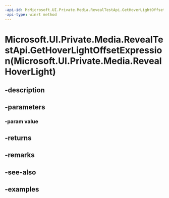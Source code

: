 ```yaml
---
-api-id: M:Microsoft.UI.Private.Media.RevealTestApi.GetHoverLightOffsetExpression(Microsoft.UI.Private.Media.RevealHoverLight)
-api-type: winrt method
---
```


# Microsoft.UI.Private.Media.RevealTestApi.GetHoverLightOffsetExpression(Microsoft.UI.Private.Media.RevealHoverLight)

<!--
public Microsoft.UI.Composition.ExpressionAnimation GetHoverLightOffsetExpression (Microsoft.UI.Private.Media.RevealHoverLight value);
-->


## -description

## -parameters

### -param value

## -returns

## -remarks

## -see-also

## -examples


